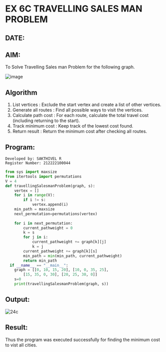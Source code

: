 # EX 6C TRAVELLING SALES MAN PROBLEM
## DATE:
## AIM:
To Solve Travelling Sales man Problem for the following graph.

![image](https://github.com/user-attachments/assets/653921a4-3d7b-4691-9b41-735e80f7af0b)



## Algorithm
1. List vertices : Exclude the start vertex and create a list of other vertices.
2. Generate all routes : Find all possible ways to visit the vertices.
3. Calculate path cost : For each route, calculate the total travel cost (including returning to the start).
4. Track minimum cost : Keep track of the lowest cost found.
5. Return result : Return the minimum cost after checking all routes.  

## Program:
```
Developed by: SAKTHIVEL R
Register Number: 212222100044
```
```py
from sys import maxsize
from itertools import permutations
V = 4
def travellingSalesmanProblem(graph, s):
    vertex = []
    for i in range(V):
        if i != s:
            vertex.append(i)
    min_path = maxsize
    next_permutation=permutations(vertex)
    
    for i in next_permutation:
        current_pathweight = 0
        k = s
        for j in i:
            current_pathweight += graph[k][j]
            k = j
        current_pathweight += graph[k][s]
        min_path = min(min_path, current_pathweight)
        return min_path
  if __name__ == "__main__":
    graph = [[0, 10, 15, 20], [10, 0, 35, 25],
        [15, 35, 0, 30], [20, 25, 30, 0]]
    s=0
    print(travellingSalesmanProblem(graph, s))
```

## Output:

![24c](https://github.com/user-attachments/assets/d6580d0e-aed6-4e51-9d5f-c742847dba3b)


## Result:
Thus the program was executed successfully for finding the minimum cost to vist all cities.

